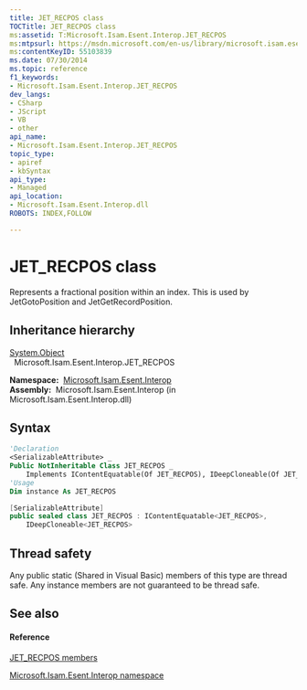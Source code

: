 ```yaml
---
title: JET_RECPOS class
TOCTitle: JET_RECPOS class
ms:assetid: T:Microsoft.Isam.Esent.Interop.JET_RECPOS
ms:mtpsurl: https://msdn.microsoft.com/en-us/library/microsoft.isam.esent.interop.jet_recpos(v=EXCHG.10)
ms:contentKeyID: 55103839
ms.date: 07/30/2014
ms.topic: reference
f1_keywords:
- Microsoft.Isam.Esent.Interop.JET_RECPOS
dev_langs:
- CSharp
- JScript
- VB
- other
api_name: 
- Microsoft.Isam.Esent.Interop.JET_RECPOS
topic_type: 
- apiref
- kbSyntax
api_type: 
- Managed
api_location: 
- Microsoft.Isam.Esent.Interop.dll
ROBOTS: INDEX,FOLLOW

---
```


# JET_RECPOS class

Represents a fractional position within an index. This is used by JetGotoPosition and JetGetRecordPosition.

## Inheritance hierarchy

[System.Object](https://docs.microsoft.com/dotnet/api/system.object?redirectedfrom=MSDN)  
  Microsoft.Isam.Esent.Interop.JET_RECPOS  

**Namespace:**  [Microsoft.Isam.Esent.Interop](hh596136\(v=exchg.10\).md)  
**Assembly:**  Microsoft.Isam.Esent.Interop (in Microsoft.Isam.Esent.Interop.dll)

## Syntax

``` vb
'Declaration
<SerializableAttribute> _
Public NotInheritable Class JET_RECPOS _
    Implements IContentEquatable(Of JET_RECPOS), IDeepCloneable(Of JET_RECPOS)
'Usage
Dim instance As JET_RECPOS
```

``` csharp
[SerializableAttribute]
public sealed class JET_RECPOS : IContentEquatable<JET_RECPOS>, 
    IDeepCloneable<JET_RECPOS>
```

## Thread safety

Any public static (Shared in Visual Basic) members of this type are thread safe. Any instance members are not guaranteed to be thread safe.

## See also

#### Reference

[JET_RECPOS members](dn335257\(v=exchg.10\).md)

[Microsoft.Isam.Esent.Interop namespace](hh596136\(v=exchg.10\).md)

